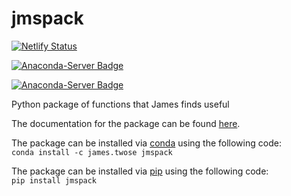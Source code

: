 # jmspack

[![Netlify Status](https://api.netlify.com/api/v1/badges/4de4fdcb-e2f0-4178-8f3f-cff4ecbeea3d/deploy-status)](https://app.netlify.com/sites/romantic-franklin-818651/deploys)

[![Anaconda-Server Badge](https://anaconda.org/james.twose/jmspack/badges/version.svg)](https://anaconda.org/james.twose/jmspack)

[![Anaconda-Server Badge](https://anaconda.org/james.twose/jmspack/badges/platforms.svg)](https://anaconda.org/james.twose/jmspack)

Python package of functions that James finds useful

The documentation for the package can be found [here](https://docs.jms.rocks).

The package can be installed via [conda](https://anaconda.org/james.twose/jmspack) using the following code: <br>
`conda install -c james.twose jmspack`

The package can be installed via [pip](https://pypi.org/project/jmspack/) using the following code: <br>
`pip install jmspack`
